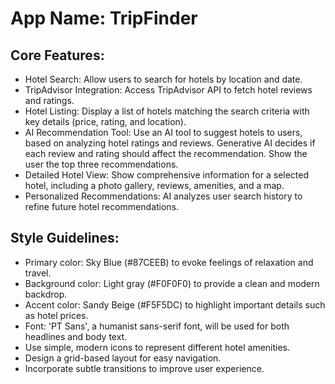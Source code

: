 # **App Name**: TripFinder

## Core Features:

- Hotel Search: Allow users to search for hotels by location and date.
- TripAdvisor Integration: Access TripAdvisor API to fetch hotel reviews and ratings.
- Hotel Listing: Display a list of hotels matching the search criteria with key details (price, rating, and location).
- AI Recommendation Tool: Use an AI tool to suggest hotels to users, based on analyzing hotel ratings and reviews. Generative AI decides if each review and rating should affect the recommendation. Show the user the top three recommendations.
- Detailed Hotel View: Show comprehensive information for a selected hotel, including a photo gallery, reviews, amenities, and a map.
- Personalized Recommendations: AI analyzes user search history to refine future hotel recommendations.

## Style Guidelines:

- Primary color: Sky Blue (#87CEEB) to evoke feelings of relaxation and travel.
- Background color: Light gray (#F0F0F0) to provide a clean and modern backdrop.
- Accent color: Sandy Beige (#F5F5DC) to highlight important details such as hotel prices.
- Font: 'PT Sans', a humanist sans-serif font, will be used for both headlines and body text.
- Use simple, modern icons to represent different hotel amenities.
- Design a grid-based layout for easy navigation.
- Incorporate subtle transitions to improve user experience.